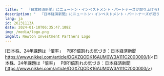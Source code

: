 ```yaml
---
title: "  『日本経済新聞』にニュートン・インベストメント・パートナーズが取り上げられました– 日本株、24年課題は「倍率」　 PBR1倍割れの気づき"
description: "  『日本経済新聞』にニュートン・インベストメント・パートナーズが取り上げられました– 日本株、24年課題は「倍率」　 PBR1倍割れの気づき"
lang: ja
id: 20231113A
date: 2024-01-10T06:35:47.108Z
img: /media/logo.png
imgalt: Newton Investment Partners Logo
---
```

[日本株、24年課題は「倍率」　 PBR1倍割れの気づき：日本経済新聞 https://www.nikkei.com/article/DGXZQODK16AUM0W3A111C2000000/](<日本株、24年課題は「倍率」　 PBR1倍割れの気づき：日本経済新聞 https://www.nikkei.com/article/DGXZQODK16AUM0W3A111C2000000/>)